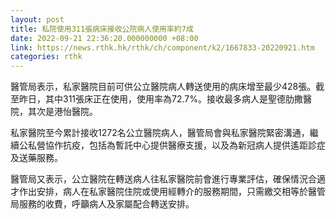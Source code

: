 ```yaml
---
layout: post
title: 私院使用311張病床接收公院病人使用率約7成
date: 2022-09-21 22:36:20.000000000 +08:00
link: https://news.rthk.hk/rthk/ch/component/k2/1667833-20220921.htm
categories: rthk
---
```


醫管局表示，私家醫院目前可供公立醫院病人轉送使用的病床增至最少428張。截至昨日，其中311張床正在使用，使用率為72.7%。接收最多病人是聖德肋撒醫院，其次是港怡醫院。

私家醫院至今累計接收1272名公立醫院病人，醫管局會與私家醫院緊密溝通，繼續公私營協作抗疫，包括為暫託中心提供醫療支援，以及為新冠病人提供遙距診症及送藥服務。

醫管局又表示，公立醫院在轉送病人往私家醫院前會進行專業評估，確保情況合適才作出安排，病人在私家醫院住院或使用經轉介的服務期間，只需繳交相等於醫管局服務的收費，呼籲病人及家屬配合轉送安排。
